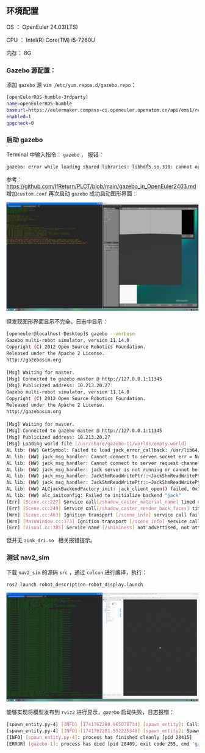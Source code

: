 ## 环境配置

OS ： OpenEuler 24.03(LTS) 

CPU ： Intel(R) Core(TM) i5-7260U 

内存： 8G



### Gazebo 源配置：

添加 `gazebo` 源 `vim /etc/yum.repos.d/gazebo.repo`：

```bash
[openEulerROS-humble-3rdparty]
name=openEulerROS-humble
baseurl=https://eulermaker.compass-ci.openeuler.openatom.cn/api/ems1/repositories/ROS-SIG-Multi-Version_ros-humble_openEuler-24.03-LTS-ROS-3rdparty/openEuler%3A24.03-LTS/x86_64 
enabled=1
gpgcheck=0
```



### 启动 gazebo

Terminal 中输入指令： `gazebo` ， 报错：

```bash
gazebo: error while loading shared libraries: libhdf5.so.310: cannot open shared object file: No such file or directory
```

参考：https://github.com/IfReturn/PLCT/blob/main/gazebo_in_OpenEuler2403.md 增加`custom.conf`  再次启动 `gazebo` 成功启动图形界面：

![gazebo_launch](./pics/gazebo_launch.png)

但发现图形界面显示不完全，日志中显示：

```bash
[openeuler@localhost Desktop]$ gazebo --verbose
Gazebo multi-robot simulator, version 11.14.0
Copyright (C) 2012 Open Source Robotics Foundation.
Released under the Apache 2 License.
http://gazebosim.org

[Msg] Waiting for master.
[Msg] Connected to gazebo master @ http://127.0.0.1:11345
[Msg] Publicized address: 10.213.20.27
Gazebo multi-robot simulator, version 11.14.0
Copyright (C) 2012 Open Source Robotics Foundation.
Released under the Apache 2 License.
http://gazebosim.org

[Msg] Waiting for master.
[Msg] Connected to gazebo master @ http://127.0.0.1:11345
[Msg] Publicized address: 10.213.20.27
[Msg] Loading world file [/usr/share/gazebo-11/worlds/empty.world]
AL lib: (WW) GetSymbol: Failed to load jack_error_callback: /usr/lib64/libjack.so.0: undefined symbol: jack_error_callback
AL lib: (WW) jack_msg_handler: Cannot connect to server socket err = No such file or directory
AL lib: (WW) jack_msg_handler: Cannot connect to server request channel
AL lib: (WW) jack_msg_handler: jack server is not running or cannot be started
AL lib: (WW) jack_msg_handler: JackShmReadWritePtr::~JackShmReadWritePtr - Init not done for -1, skipping unlock
AL lib: (WW) jack_msg_handler: JackShmReadWritePtr::~JackShmReadWritePtr - Init not done for -1, skipping unlock
AL lib: (WW) ALCjackBackendFactory_init: jack_client_open() failed, 0x11
AL lib: (WW) alc_initconfig: Failed to initialize backend "jack"
[Err] [Scene.cc:227] Service call[/shadow_caster_material_name] timed out
[Err] [Scene.cc:249] Service call[/shadow_caster_render_back_faces] timed out
[Wrn] [Scene.cc:463] Ignition transport [/scene_info] service call failed, falling back to gazebo transport [scene_info] request.
[Wrn] [MainWindow.cc:373] Ignition transport [/scene_info] service call failed, falling back to gazebo transport [scene_info] request.
[Err] [Visual.cc:385] Service name [/shininess] not advertised, not attempting to load shininess for visual with name [ground_plane::link::visual].
```

但并无 `zink_dri.so ` 相关报错提示。





### 测试 nav2_sim

下载 `nav2_sim` 的源码 `src` ，通过 `colcon` 进行编译，执行：

```bash
ros2 launch robot_description robot_display.launch
```

![ ](./pics/nav2_sim_test.png)

能够实现将模型发布到 `rviz2` 进行显示，`gazebo` 启动失败，日志报错：

```bash
[spawn_entity.py-4] [INFO] [1741762280.965070734] [spawn_entity]: Calling service /spawn_entity
[spawn_entity.py-4] [INFO] [1741762281.552225348] [spawn_entity]: Spawn status: SpawnEntity: Successfully spawned entity [micro4.0]
[INFO] [spawn_entity.py-4]: process has finished cleanly [pid 28415]
[ERROR] [gazebo-1]: process has died [pid 28409, exit code 255, cmd 'gazebo --verbose -s libgazebo_ros_init.so -s libgazebo_ros_factory.so /home/openeuler/Desktop/nav_sim/install/robot_environment/share/robot_environment/worlds/sim_world.world'].
```

